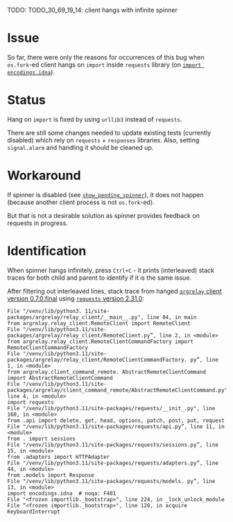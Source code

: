 
TODO: TODO_30_69_19_14: client hangs with infinite spinner

# Issue

So far, there were only the reasons for occurrences of this bug
when `os.fork`-ed client hangs on `import` inside `requests` library (on [`import encodings.idna`][import_encodings_idna]).

# Status

Hang on `import` is fixed by using `urllib3` instead of `requests`.

There are still some changes needed to update existing tests (currently disabled)
which rely on `requests` + `responses` libraries. Also, setting `signal.alarm` and handling it should be cleaned up.

# Workaround

If spinner is disabled (see [`show_pending_spinner`](https://github.com/argrelay/argrelay/blob/v0.7.0.final/src/argrelay/sample_conf/argrelay.client.json#L8)),
it does not happen (because another client process is not `os.fork`-ed).

But that is not a desirable solution as spinner provides feedback on requests in progress.

# Identification

When spinner hangs infinitely, press `Ctrl+C` -
it prints (interleaved) stack traces for both child and parent to identify if it is the same issue.

After filtering out interleaved lines,
stack trace from hanged [`argrelay` client version 0.7.0.final](https://github.com/argrelay/argrelay/blob/v0.7.0.final/src/argrelay/relay_client/__main__.py#L84)
using [`requests` version 2.31.0](https://github.com/psf/requests/blob/v2.31.0/requests/__init__.py#L160):
```
File "/venv/lib/python3. 11/site-packages/argrelay/relay_client/__main__.py", line 84, in main
from argrelay.relay_client.RemoteClient import RemoteClient
File "/venv/lib/python3.11/site-packages/argrelay/relay_client/RemoteClient.py”, line 2, in <module>
from argrelay.relay_client.RemoteClientCommandFactory import RemoteClientCommandFactory
File "/venv/lib/python3.11/site-packages/argrelay/relay_client/RemoteClientCommandFactory. py”, line 1, in <module>
from argrelay.client_command_remote. AbstractRemoteClientCommand import AbstractRemoteClientCommand
File "/venv/lib/python3.11/site-packages/argrelay/client_command_remote/AbstractRemoteClientCommand.py", line 4, in <module>
import requests
File "/venv/lib/python3.11/site-packages/requests/__init_.py", line 160, in <module>
from .api import delete, get, head, options, patch, post, put, request
File "/venv/lib/python3.11/site-packages/requests/api.py”, line 11, in <module>
from . import sessions
File "/venv/lib/python3.11/site-packages/requests/sessions.py”, line 15, in <module>
from .adapters import HTTPAdapter
File "/venv/lib/python3.11/site-packages/requests/adapters.py”, line 44, in <module>
from .models import Response
File "/venv/lib/python3.11/site-packages/requests/models. py”, line 13, in <module>
import encodings.idna  # noqa: F401
File "<frozen importlib._bootstrap>", line 224, in _lock_unlock_module
File “<frozen importlib._bootstrap>", line 120, in acquire
KeyboardInterrupt
```

[import_encodings_idna]: https://github.com/psf/requests/commit/d7227fbb7e07af35f23a0d370ab3b01661af9e40#commitcomment-146935826
